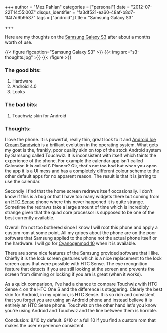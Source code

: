 +++
author = "Mez Pahlan"
categories = ["personal"]
date = "2012-07-22T14:55:00Z"
disqus_identifier = "fa3df521-ea60-48af-b8d7-1f4f7d6b9537"
tags = ["android"]
title = "Samsung Galaxy S3"

+++

Here are my thoughts on the [Samsung Galaxy
S3](http://www.samsung.com/uk/consumer/mobile-devices/smartphones/android/GT-I9300MBDBTU) after about a months worth of
use.

{{< figure figcaption="Samsung Galaxy S3" >}}
    {{< img src="s3-thoughts.jpg" >}}
{{< /figure >}}

<!--more-->

### The good bits:

1. Hardware  
2. Android 4.0  
3. Looks  

### The bad bits:

1. Touchwiz skin for Android

### Thoughts:

I love the phone. It is powerful, really thin, great look to it and [Android Ice Cream
Sandwich](http://www.android.com/about/ice-cream-sandwich/) is a brilliant evolution in the operating system. What gets
my goat is the, frankly, poor quality skin on top of the stock Android system by Samsung called Touchwiz. It is
inconsistent with itself which taints the experience of the phone. For example the calendar app isn't called Calendar.
It is called S Planner? Ok, that's not too bad but when you open the app it is a UI mess and has a completely different
colour scheme to the other default apps for no apparent reason. The result is that it is jarring to use the calendar.

Secondly I find that the home screen redraws itself occasionally. I don't know if this is a bug or that I have too many
widgets there but coming from an [HTC Sense](https://www.htcsense.com/) phone where this never happened it is quite
strange. Sometime the redraws take a large amount of time which is incredibly strange given that the quad core processor
is supposed to be one of the best currently available.

Overall I'm not too bothered since I know I will root this phone and apply a custom rom at some point. All my gripes
about the phone are on the poor software that Samsung applied to the phone not the actual phone itself or the hardware.
I will go for [Cyanogenmod 10](http://www.cyanogenmod.com/) when it is available.

There are some nice features of the Samsung provided software that I like. Chiefly it is the lock screen gestures which
is a nice replacement to the lock screen apps that were possible with HTC Sense. The eye recognition feature that
detects if you are still looking at the screen and prevents the screen from dimming or locking if you are is great (when
it works).

As a quick comparison, I've had a chance to compare Touchwiz with HTC Sense 4 on the HTC One S and the difference is
staggering. Clearly the best skin for Android, in my opinion, is HTC Sense. It is so rich and consistent that you forget
you are using an Android phone and instead believe it is entirely an HTC Sense phone. Touchwiz on the other hand let's
you know you're using Android and Touchwiz and the line between them is horrible.

Conclusion: 8/10 by default. 9/10 or a full 10 if you find a custom rom that makes the user experience consistent.
